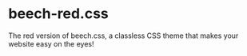 # beech-red.css
The red version of beech.css, a classless CSS theme that makes your website easy on the eyes!
